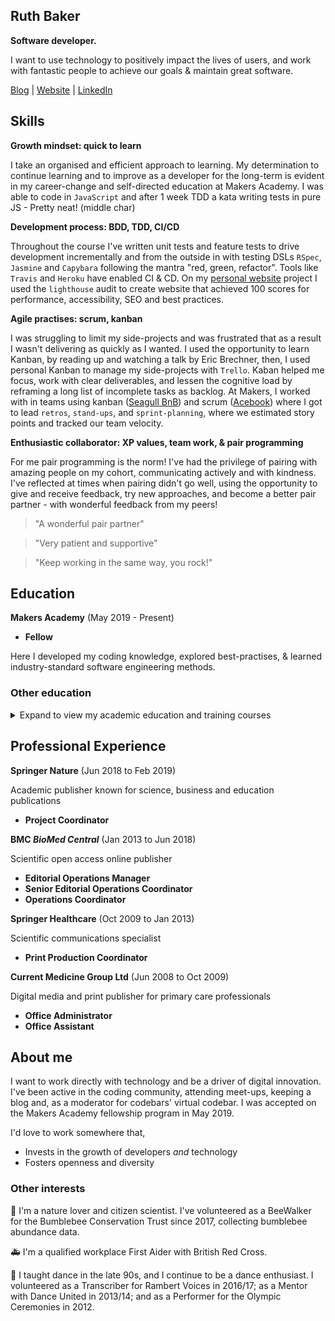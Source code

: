 ## Ruth Baker
**Software developer.**

I want to use technology to positively impact the lives of users, and work with fantastic people to achieve our goals & maintain great software. 

[Blog](https://dev.to/ruthmoog) | [Website](https://ruthmoog.dev) | [LinkedIn](https://www.linkedin.com/in/ruth-baker-685a9361/)

## Skills

**Growth mindset: quick to learn**

I take an organised and efficient approach to learning.  My determination to continue learning and to improve as a developer for the long-term is evident in my career-change and self-directed education at Makers Academy.  I was able to code in `JavaScript` and after 1 week TDD a kata writing tests in pure JS - Pretty neat! (middle char)

**Development process: BDD, TDD, CI/CD**

Throughout the course I've written unit tests and feature tests to drive development incrementally and from the outside in with testing DSLs `RSpec`, `Jasmine` and `Capybara` following the mantra "red, green, refactor".  Tools like `Travis` and `Heroku` have enabled CI & CD.  On my [personal website](https://ruthmoog.dev) project I used the `lighthouse` audit to create website that achieved 100 scores for performance, accessibility, SEO and best practices.

**Agile practises: scrum, kanban**

I was struggling to limit my side-projects and was frustrated that as a result I wasn't delivering as quickly as I wanted.  I used the opportunity to learn Kanban, by reading up and watching a talk by Eric Brechner, then, I used personal Kanban to manage my side-projects with `Trello`.  Kaban helped me focus, work with clear deliverables, and lessen the cognitive load by reframing a long list of incomplete tasks as backlog.  At Makers, I worked with in teams using kanban ([Seagull BnB](https://github.com/ruthmoog/Seagull-BnB/commits?author=ruthmoog)) and scrum ([Acebook](https://github.com/bengscott2/acebook-livewire/commits?author=ruthmoog)) where I got to lead `retros`, `stand-ups`, and `sprint-planning`, where we estimated story points and tracked our team velocity.

**Enthusiastic collaborator: XP values, team work, & pair programming**

For me pair programming is the norm!  I've had the privilege of pairing with amazing people on my cohort, communicating actively and with kindness.  I've reflected at times when pairing didn't go well, using the opportunity to give and receive feedback, try new approaches, and become a better pair partner - with wonderful feedback from my peers!
> "A wonderful pair partner"

>"Very patient and supportive"

>"Keep working in the same way, you rock!"

## Education

**Makers Academy** (May 2019 - Present)
- **Fellow**

Here I developed my coding knowledge, explored best-practises, & learned industry-standard software engineering methods.

### Other education
<details><summary> Expand to view my academic education and training courses</summary>

| Subject | Details | Year|
| :--- | :--- | :---: |
| Demystifying Computation <br>`Computer Science` | Raspberry Pi Foundation<br>FutureLearn | 2019 |
| Digital Skills: User Experience, Analytics <br>`UX` `Data Analysis` | Accenture<br>FutureLearn | 2019 |
| Critical Thinking, Strategic Thinking, Project Management <br>`Problem Solving` `Strategy` `Project Management` | Linda.com | 2018 |
| Programming for Everybody <br>`Python` | University of Michigan<br>Coursera | 2015 |
| Mentoring<br>`Mentor` `Coaching` ` Communication` | Dance United | 2013 |
| Audio, Audio Theory, Video<br>certificate of lifelong learning <br>`Technology` `Audio Engineering` | Thames Valley University | 2005 |
| A level Music Technology, A level Physics, AS level Psychology <br>`Mathematics` `Science` `Technology` | St. Angela's and St. Bonaventure's Sixth Form Centre | 2003 |
| Computer-Aided Design And Manufacturing certificate <br>`CAD/CAM`| WISE (Women Into Science and Engineering) | 1999 |

</details>

## Professional Experience

**Springer Nature** (Jun 2018 to Feb 2019)

Academic publisher known for science, business and education publications
- **Project Coordinator**

**BMC _BioMed Central_** (Jan 2013 to Jun 2018)

Scientific open access online publisher
- **Editorial Operations Manager**
- **Senior Editorial Operations Coordinator**
- **Operations Coordinator**

**Springer Healthcare** (Oct 2009 to Jan 2013)

Scientific communications specialist
- **Print Production Coordinator**

**Current Medicine Group Ltd** (Jun 2008 to Oct 2009)

Digital media and print publisher for primary care professionals
- **Office Administrator**
- **Office Assistant**

## About me

I want to work directly with technology and be a driver of digital innovation.  I've been active in the coding community, attending meet-ups, keeping a blog and, as a moderator for codebars' virtual codebar.
I was accepted on the Makers Academy fellowship program in May 2019.

I'd love to work somewhere that,
 - Invests in the growth of developers _and_ technology
 - Fosters openness and diversity

### Other interests

:bee: I'm a nature lover and citizen scientist.  I've volunteered as a BeeWalker for the Bumblebee Conservation Trust since 2017, collecting bumblebee abundance data.

:ambulance: I'm a qualified workplace First Aider with British Red Cross.

:dancer: I taught dance in the late 90s, and I continue to be a dance enthusiast. I volunteered as a Transcriber for Rambert Voices in 2016/17; as a Mentor with Dance United in 2013/14; and as a Performer for the Olympic Ceremonies in 2012.